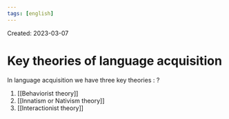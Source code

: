 ```yaml
---
tags: [english] 
---
```

Created: 2023-03-07

# Key theories of language acquisition
In language acquisition we have three key theories : 
?
1. [[Behaviorist theory]]
2. [[Innatism or Nativism theory]] 
3. [[Interactionist theory]]
<!--SR:!2023-03-22,2,230-->

